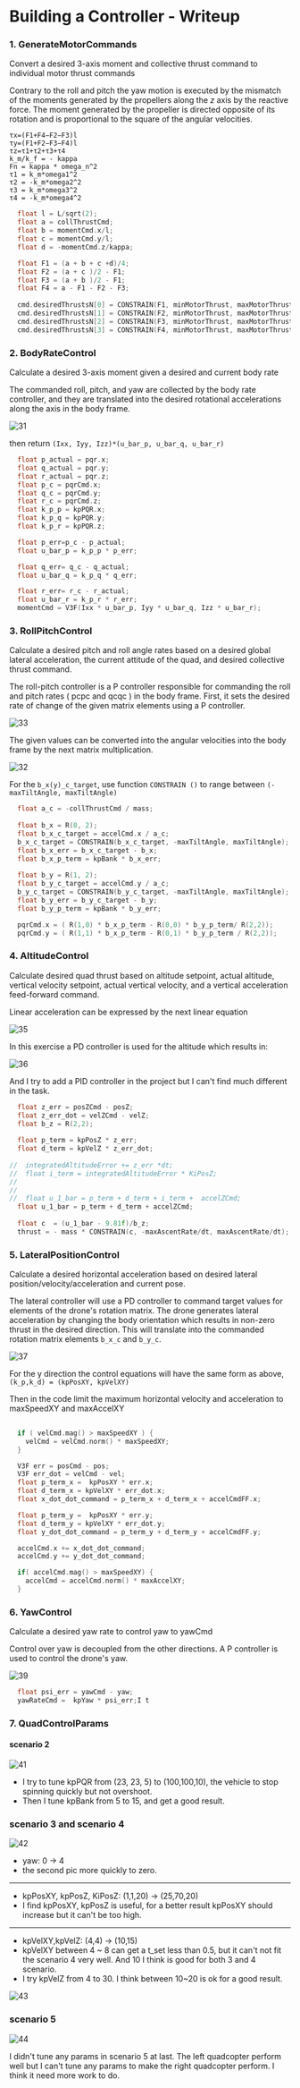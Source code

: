 # Building a Controller - Writeup

### 1. GenerateMotorCommands
Convert a desired 3-axis moment and collective thrust command to individual motor thrust commands

Contrary to the roll and pitch the yaw motion is executed by the mismatch of the moments generated by the propellers along the $z$ axis by the reactive force. The moment generated by the propeller is directed opposite of its rotation and is proportional to the square of the angular velocities.  


    τx=(F1+F4−F2−F3)l
    τy=(F1+F2−F3−F4)l
    τz=τ1+τ2+τ3+τ4  
    k_m/k_f = - kappa
    Fn = kappa * omega_n^2
    τ1 = k_m*omega1^2
    τ2 = -k_m*omega2^2
    τ3 = k_m*omega3^2
    τ4 = -k_m*omega4^2
``` c
  float l = L/sqrt(2);
  float a = collThrustCmd;
  float b = momentCmd.x/l;
  float c = momentCmd.y/l;
  float d = -momentCmd.z/kappa;

  float F1 = (a + b + c +d)/4;
  float F2 = (a + c )/2 - F1;
  float F3 = (a + b )/2 - F1;
  float F4 = a - F1 - F2 - F3;
  
  cmd.desiredThrustsN[0] = CONSTRAIN(F1, minMotorThrust, maxMotorThrust);
  cmd.desiredThrustsN[1] = CONSTRAIN(F2, minMotorThrust, maxMotorThrust);
  cmd.desiredThrustsN[2] = CONSTRAIN(F3, minMotorThrust, maxMotorThrust);
  cmd.desiredThrustsN[3] = CONSTRAIN(F4, minMotorThrust, maxMotorThrust);
```

### 2. BodyRateControl
Calculate a desired 3-axis moment given a desired and current body rate

The commanded roll, pitch, and yaw are collected by the body rate controller, and they are translated into the desired rotational accelerations along the axis in the body frame.

![31](misc/31.png)

then return  `(Ixx, Iyy, Izz)*(u_bar_p, u_bar_q, u_bar_r)`

``` c
  float p_actual = pqr.x;
  float q_actual = pqr.y;
  float r_actual = pqr.z;
  float p_c = pqrCmd.x;
  float q_c = pqrCmd.y;
  float r_c = pqrCmd.z;
  float k_p_p = kpPQR.x;
  float k_p_q = kpPQR.y;
  float k_p_r = kpPQR.z;

  float p_err=p_c - p_actual;
  float u_bar_p = k_p_p * p_err;

  float q_err= q_c - q_actual;
  float u_bar_q = k_p_q * q_err;

  float r_err= r_c - r_actual;
  float u_bar_r = k_p_r * r_err;
  momentCmd = V3F(Ixx * u_bar_p, Iyy * u_bar_q, Izz * u_bar_r);

```

### 3. RollPitchControl

Calculate a desired pitch and roll angle rates based on a desired global lateral acceleration, the current attitude of the quad, and desired collective thrust command.

The roll-pitch controller is a P controller responsible for commanding the roll and pitch rates ( pcpc  and  qcqc ) in the body frame. First, it sets the desired rate of change of the given matrix elements using a P controller.

![33](misc/33.png)

The given values can be converted into the angular velocities into the body frame by the next matrix multiplication.

![32](misc/32.png)

For the `b_x(y)_c_target`, use function `CONSTRAIN ()` to range between `(-maxTiltAngle, maxTiltAngle)`

``` c
  float a_c = -collThrustCmd / mass;
  
  float b_x = R(0, 2);
  float b_x_c_target = accelCmd.x / a_c;
  b_x_c_target = CONSTRAIN(b_x_c_target, -maxTiltAngle, maxTiltAngle);
  float b_x_err = b_x_c_target - b_x;
  float b_x_p_term = kpBank * b_x_err;
  
  float b_y = R(1, 2);
  float b_y_c_target = accelCmd.y / a_c;
  b_y_c_target = CONSTRAIN(b_y_c_target, -maxTiltAngle, maxTiltAngle);
  float b_y_err = b_y_c_target - b_y;
  float b_y_p_term = kpBank * b_y_err;

  pqrCmd.x = ( R(1,0) * b_x_p_term - R(0,0) * b_y_p_term/ R(2,2));
  pqrCmd.y = ( R(1,1) * b_x_p_term - R(0,1) * b_y_p_term / R(2,2));
```

### 4. AltitudeControl
Calculate desired quad thrust based on altitude setpoint, actual altitude, vertical velocity setpoint, actual vertical velocity, and a vertical acceleration feed-forward command.

Linear acceleration can be expressed by the next linear equation

![35](misc/35.png)

In this exercise a PD controller is used for the altitude which results in:

![36](misc/36.png)

And I try to add a PID controller in the project but I can't find much different in the task.

``` c
  float z_err = posZCmd - posZ;
  float z_err_dot = velZCmd - velZ;
  float b_z = R(2,2);
  
  float p_term = kpPosZ * z_err;
  float d_term = kpVelZ * z_err_dot;
  
//  integratedAltitudeError += z_err *dt;
//  float i_term = integratedAltitudeError * KiPosZ;
//
//
//  float u_1_bar = p_term + d_term + i_term +  accelZCmd;
  float u_1_bar = p_term + d_term + accelZCmd;
  
  float c  = (u_1_bar - 9.81f)/b_z;
  thrust = - mass * CONSTRAIN(c, -maxAscentRate/dt, maxAscentRate/dt);
```

### 5. LateralPositionControl

Calculate a desired horizontal acceleration based on  desired lateral position/velocity/acceleration and current pose.

The lateral controller will use a PD controller to command target values for elements of the drone's rotation matrix. The drone generates lateral acceleration by changing the body orientation which results in non-zero thrust in the desired direction. This will translate into the commanded rotation matrix elements `b_x_c` and `b_y_c`. 

![37](misc/37.png)

For the  y  direction the control equations will have the same form as above, `(k_p,k_d) = (kpPosXY, kpVelXY)`

Then in the code limit the maximum horizontal velocity and acceleration to maxSpeedXY and maxAccelXY

``` c
  
  if ( velCmd.mag() > maxSpeedXY ) {
    velCmd = velCmd.norm() * maxSpeedXY;
  }

  V3F err = posCmd - pos;
  V3F err_dot = velCmd - vel;
  float p_term_x =  kpPosXY * err.x;
  float d_term_x = kpVelXY * err_dot.x;
  float x_dot_dot_command = p_term_x + d_term_x + accelCmdFF.x;

  float p_term_y =  kpPosXY * err.y;
  float d_term_y = kpVelXY * err_dot.y;
  float y_dot_dot_command = p_term_y + d_term_y + accelCmdFF.y;

  accelCmd.x += x_dot_dot_command;
  accelCmd.y += y_dot_dot_command;

  if( accelCmd.mag() > maxSpeedXY) {
    accelCmd = accelCmd.norm() * maxAccelXY;
  }

```

### 6. YawControl

Calculate a desired yaw rate to control yaw to yawCmd

Control over yaw is decoupled from the other directions. A P controller is used to control the drone's yaw.

![39](misc/39.png)


``` c
  float psi_err = yawCmd - yaw;
  yawRateCmd =  kpYaw * psi_err;I t
```

### 7. QuadControlParams

#### scenario 2
![41](misc/41.png)

- I try to tune kpPQR from (23, 23, 5) to (100,100,10), the vehicle to stop spinning quickly but not overshoot.
- Then I tune kpBank from 5 to 15, and get a good result. 

### scenario 3 and scenario 4
![42](misc/42.png)

- yaw: 0 -> 4 
- the second pic more quickly to zero.

---

- kpPosXY, kpPosZ, KiPosZ: (1,1,20) -> (25,70,20)
- I find  kpPosXY, kpPosZ is useful, for a better result kpPosXY should increase but it can't be too high.

---

- kpVelXY,kpVelZ: (4,4) -> (10,15)
- kpVelXY between 4 ~ 8 can get a t_set less than 0.5, but it can't not fit the scenario 4 very well. And 10 I think is good for both 3 and 4 scenario.
- I try kpVelZ from  4 to 30. I think  between 10~20 is ok for a good result.

![43](misc/43.png)

###  scenario 5

![44](misc/44.png)

I didn't tune any params in scenario 5 at last. The left quadcopter perform well but I can't tune any params to make the right  quadcopter perform. I think it need more work to do.
